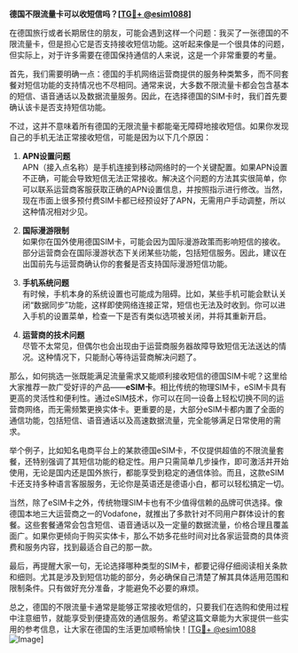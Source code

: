 **德国不限流量卡可以收短信吗？[[TG💪+ @esim1088](https://t.me/s/esim1088)]**

在德国旅行或者长期居住的朋友，可能会遇到这样一个问题：我买了一张德国的不限流量卡，但是担心它是否支持接收短信功能。这听起来像是一个很具体的问题，但实际上，对于许多需要在德国保持通信的人来说，这是一个非常重要的考量。

首先，我们需要明确一点：德国的手机网络运营商提供的服务种类繁多，而不同套餐对短信功能的支持情况也不尽相同。通常来说，大多数不限流量卡都会包含基本的短信、语音通话以及数据流量服务。因此，在选择德国的SIM卡时，我们首先要确认该卡是否支持短信功能。

不过，这并不意味着所有德国的无限流量卡都能毫无障碍地接收短信。如果你发现自己的手机无法正常接收短信，可能是因为以下几个原因：

1. **APN设置问题**  
   APN（接入点名称）是手机连接到移动网络时的一个关键配置。如果APN设置不正确，可能会导致短信无法正常接收。解决这个问题的方法其实很简单，你可以联系运营商客服获取正确的APN设置信息，并按照指示进行修改。当然，现在市面上很多预付费SIM卡都已经预设好了APN，无需用户手动调整，所以这种情况相对少见。

2. **国际漫游限制**  
   如果你在国外使用德国SIM卡，可能会因为国际漫游政策而影响短信的接收。部分运营商会在国际漫游状态下关闭某些功能，包括短信服务。因此，建议在出国前先与运营商确认你的套餐是否支持国际漫游短信功能。

3. **手机系统问题**  
   有时候，手机本身的系统设置也可能成为阻碍。比如，某些手机可能会默认关闭“数据同步”功能，这样即使网络连接正常，短信也无法及时收到。你可以进入手机的设置菜单，检查一下是否有类似选项被关闭，并将其重新开启。

4. **运营商的技术问题**  
   尽管不太常见，但偶尔也会出现由于运营商服务器故障导致短信无法送达的情况。这种情况下，只能耐心等待运营商解决问题了。

那么，如何挑选一张既能满足流量需求又能顺利接收短信的德国SIM卡呢？这里给大家推荐一款广受好评的产品——**eSIM卡**。相比传统的物理SIM卡，eSIM卡具有更高的灵活性和便利性。通过eSIM技术，你可以在同一设备上轻松切换不同的运营商网络，而无需频繁更换实体卡。更重要的是，大部分eSIM卡都内置了全面的通信功能，包括短信、语音通话以及高速数据流量，完全能够满足日常使用的需求。

举个例子，比如知名电商平台上的某款德国eSIM卡，不仅提供超值的不限流量套餐，还特别强调了其短信功能的稳定性。用户只需简单几步操作，即可激活并开始使用，无论是国内还是国外旅行，都能享受到稳定的通信体验。而且，这款eSIM卡还支持多种语言客服服务，无论你是英语还是德语小白，都可以轻松搞定一切。

当然，除了eSIM卡之外，传统物理SIM卡也有不少值得信赖的品牌可供选择。像德国本地三大运营商之一的Vodafone，就推出了多款针对不同用户群体设计的套餐。这些套餐通常会包含短信、语音通话以及一定量的数据流量，价格合理且覆盖面广。如果你更倾向于购买实体卡，那么不妨多花些时间对比各家运营商的具体资费和服务内容，找到最适合自己的那一款。

最后，再提醒大家一句，无论选择哪种类型的SIM卡，都要记得仔细阅读相关条款和细则。尤其是涉及到短信功能的部分，务必确保自己清楚了解其具体适用范围和限制条件。只有做好充分准备，才能避免不必要的麻烦。

总之，德国的不限流量卡通常是能够正常接收短信的，只要我们在选购和使用过程中注意细节，就能享受到便捷高效的通信服务。希望这篇文章能为大家提供一些实用的参考信息，让大家在德国的生活更加顺畅愉快！[[TG💪+ @esim1088](https://t.me/s/esim1088) ![Image](https://i.postimg.cc/4NQfJmqS/Snipaste-2025-05-13-00-14-12.png)]
